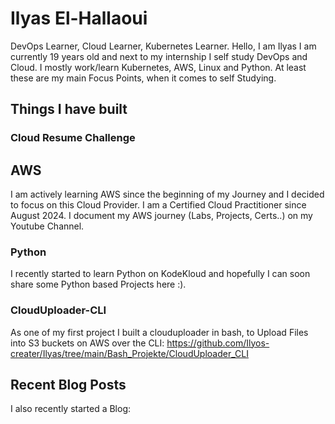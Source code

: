 # Ilyas El-Hallaoui
DevOps Learner, Cloud Learner, Kubernetes Learner. Hello, I am Ilyas I am currently 19 years old and next to my internship I self study DevOps and Cloud. I mostly work/learn Kubernetes, AWS, Linux and Python. At least these are my main Focus Points, when it comes to self Studying. 



## Things I have built


### Cloud Resume Challenge



## AWS
I am actively learning AWS since the beginning of my Journey and I decided to focus on this Cloud Provider. I am a Certified Cloud Practitioner since August 2024. I document my AWS journey (Labs, Projects, Certs..) on my Youtube Channel.


### Python
I recently started to learn Python on KodeKloud and hopefully I can soon share some Python based Projects here :).





### CloudUploader-CLI

As one of my first project I built a clouduploader in bash, to Upload Files into S3 buckets on AWS over the CLI:
<a> https://github.com/Ilyos-creater/Ilyas/tree/main/Bash_Projekte/CloudUploader_CLI </a>

## Recent Blog Posts
I also recently started a Blog:

